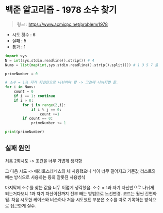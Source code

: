 # 백준 알고리즘 - 1978 소수 찾기

> 링크 : https://www.acmicpc.net/problem/1978

- 시도 횟수 : 6
- 실패 : 5
- 통과 : 1

```py
import sys
N = int(sys.stdin.readline().strip()) # 4 
Nums = list(map(int,sys.stdin.readline().strip().split())) # 1 3 5 7 출력

primeNumber = 0

# 소수 = 1과 자기 자신만으로 나뉘어야 함 -> 그전에 나눠지면 끝.
for i in Nums:
    count = 0
    if i == 1: continue
    if i > 0:
        for j in range(2,i):
            if i % j == 0:
                count +=1
        if count == 0:
            primeNumber += 1

print(primeNumber)
```
## 실패 원인

처음 2회시도 -> 조건을 너무 가볍게 생각함

그 다음 시도 -> 에라토스테네스의 체 사용했으나 식이 너무 길어지고 기존값 리스트와 빼는 방식으로 사용하는 등의 잘못된 사용방식

마지막에 소수를 찾는 값을 너무 어렵게 생각했음. 소수 = 1과 자기 자신만으로 나뉘게 되는거다보니 1과 자기 자신이전까지 전부 빼는 방법으로 노선변경. 코드는 훨씬 간편화됨. 처음 시도한 케이스와 비슷하나 처음 시도했던 부분은 소수를 따로 기록하는 방식으로 접근한게 실수.